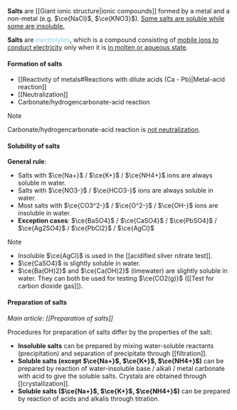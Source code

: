 **Salts** are [[Giant ionic structure|ionic compounds]] formed by a metal and a non-metal (e.g. $\ce{NaCl}$, $\ce{KNO3}$). <u>Some salts are soluble while some are insoluble.</u>

**Salts** are <span style="color: skyblue">electrolytes</span>, which is a compound consisting of <u>mobile ions to conduct electricity</u> only when it is <u>in molten or aqueous state</u>.

#### Formation of salts
- [[Reactivity of metals#Reactions with dilute acids (Ca - Pb)|Metal-acid reaction]]
- [[Neutralization]]
- Carbonate/hydrogencarbonate-acid reaction

> [!note]
> Carbonate/hydrogencarbonate-acid reaction is <u>not neutralization</u>.

#### Solubility of salts
**General rule**:
- Salts with $\ce{Na+}$ / $\ce{K+}$ / $\ce{NH4+}$ ions are always soluble in water.
- Salts with $\ce{NO3-}$ / $\ce{HCO3-}$ ions are always soluble in water.
- Most salts with $\ce{CO3^2-}$ / $\ce{O^2-}$ / $\ce{OH-}$ ions are insoluble in water.
- **Exception cases**: $\ce{BaSO4}$ / $\ce{CaSO4}$ / $\ce{PbSO4}$ / $\ce{Ag2SO4}$ / $\ce{PbCl2}$ / $\ce{AgCl}$

> [!note]
> - Insoluble $\ce{AgCl}$ is used in the [[acidified silver nitrate test]].
> - $\ce{CaSO4}$ is slightly soluble in water.
> - $\ce{Ba(OH)2}$ and $\ce{Ca(OH)2}$ (limewater) are slightly soluble in water. They can both be used for testing $\ce{CO2(g)}$ ([[Test for carbon dioxide gas]]).

#### Preparation of salts
*Main article: [[Preparation of salts]]*

Procedures for preparation of salts differ by the properties of the salt:
- **Insoluble salts** can be prepared by mixing water-soluble reactants (precipitation) and separation of precipitate through [[filtration]].
- **Soluble salts (except $\ce{Na+}$, $\ce{K+}$, $\ce{NH4+}$)** can be prepared by reaction of water-insoluble base / alkali / metal carbonate with acid to give the soluble salts. Crystals are obtained through [[crystallization]].
- **Soluble salts ($\ce{Na+}$, $\ce{K+}$, $\ce{NH4+}$)** can be prepared by reaction of acids and alkalis through titration.
